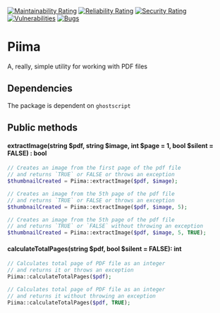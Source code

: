 [![Maintainability Rating](https://sonarcloud.io/api/project_badges/measure?project=kristos80_piima&metric=sqale_rating)](https://sonarcloud.io/dashboard?id=kristos80_piima)
[![Reliability Rating](https://sonarcloud.io/api/project_badges/measure?project=kristos80_piima&metric=reliability_rating)](https://sonarcloud.io/dashboard?id=kristos80_piima)
[![Security Rating](https://sonarcloud.io/api/project_badges/measure?project=kristos80_piima&metric=security_rating)](https://sonarcloud.io/dashboard?id=kristos80_piima)
[![Vulnerabilities](https://sonarcloud.io/api/project_badges/measure?project=kristos80_piima&metric=vulnerabilities)](https://sonarcloud.io/dashboard?id=kristos80_piima)
[![Bugs](https://sonarcloud.io/api/project_badges/measure?project=kristos80_piima&metric=bugs)](https://sonarcloud.io/dashboard?id=kristos80_piima)

# Piima
A, really, simple utility for working with PDF files

## Dependencies
The package is dependent on `ghostscript` 

## Public methods

#### extractImage(string $pdf, string $image, int $page = 1, bool $silent = FALSE) : bool
```PHP
// Creates an image from the first page of the pdf file 
// and returns `TRUE` or FALSE or throws an exception 
$thumbnailCreated = Piima::extractImage($pdf, $image);

// Creates an image from the 5th page of the pdf file 
// and returns `TRUE` or FALSE or throws an exception 
$thumbnailCreated = Piima::extractImage($pdf, $image, 5);

// Creates an image from the 5th page of the pdf file 
// and returns `TRUE` or `FALSE` without throwing an exception
$thumbnailCreated = Piima::extractImage($pdf, $image, 5, TRUE);
```

#### calculateTotalPages(string $pdf, bool $silent = FALSE): int
```PHP
// Calculates total page of PDF file as an integer
// and returns it or throws an exception
Piima::calculateTotalPages($pdf);

// Calculates total page of PDF file as an integer
// and returns it without throwing an exception
Piima::calculateTotalPages($pdf, TRUE);
```
